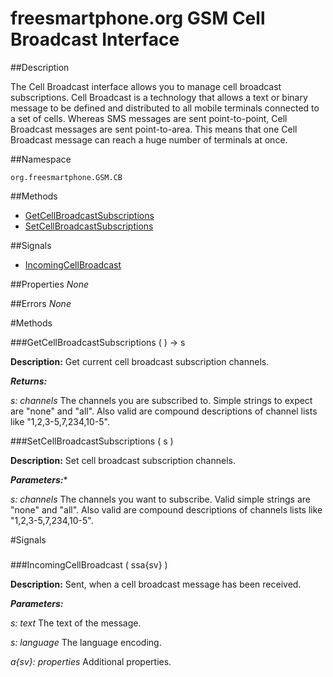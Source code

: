 
# freesmartphone.org GSM Cell Broadcast Interface
            
##Description


The Cell Broadcast interface allows you to manage cell broadcast subscriptions.   Cell Broadcast is a technology that allows a text or binary message to be defined  and distributed to all mobile terminals connected to a set of cells. Whereas SMS  messages are sent point-to-point, Cell Broadcast messages are sent point-to-area.  This means that one Cell Broadcast message can reach a huge number of terminals  at once.


##Namespace


```org.freesmartphone.GSM.CB```


##Methods

* [GetCellBroadcastSubscriptions](#GetCellBroadcastSubscriptions)
* [SetCellBroadcastSubscriptions](#SetCellBroadcastSubscriptions)


##Signals

* [IncomingCellBroadcast](#IncomingCellBroadcast)


##Properties
*None*

##Errors
*None*

#Methods

###<a name="GetCellBroadcastSubscriptions">GetCellBroadcastSubscriptions</a> ( ) &rarr; s


**Description:** Get current cell broadcast subscription channels. 

***Returns:***

<i>s: channels</i>
The channels you are subscribed to. Simple strings to expect are  "none" and "all". Also valid are compound descriptions of channel lists like  "1,2,3-5,7,234,10-5". 



###<a name="SetCellBroadcastSubscriptions">SetCellBroadcastSubscriptions</a> ( s )


**Description:** Set cell broadcast subscription channels. 

***Parameters:****

<i>s: channels</i>
The channels you want to subscribe. Valid simple strings are  "none" and "all". Also valid are compound descriptions of channels lists like  "1,2,3-5,7,234,10-5". 



#Signals

###
###<a name="IncomingCellBroadcast">IncomingCellBroadcast</a> ( ssa{sv} )

**Description:** Sent, when a cell broadcast message has been received. 

***Parameters:***

<i>s: text</i>
The text of the message. 

<i>s: language</i>
The language encoding. 

<i>a{sv}: properties</i>
Additional properties. 




